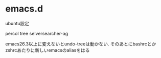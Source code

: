 # emacs.d
ubuntu設定

percol
tree
selversearcher-ag


emacs26.3以上に変えないとundo-treeは動かない.
そのあとにbashrcとかzshrcあたりに新しいemacsのaliasをはる
